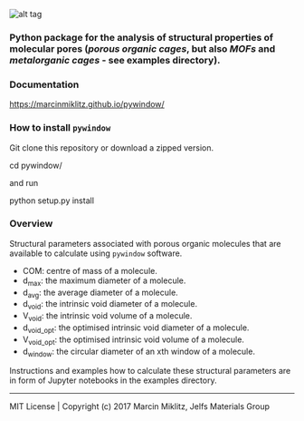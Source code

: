 ![alt tag](docs/pyWINDOW_logo.png)
### Python package for the analysis of structural properties of molecular pores (*porous organic cages*, but also *MOFs* and *metalorganic cages* - see examples directory).

### Documentation

https://marcinmiklitz.github.io/pywindow/

### How to install `pywindow`

Git clone this repository or download a zipped version.

cd pywindow/

and run

python setup.py install

### Overview

Structural parameters associated with porous organic molecules that are available
to calculate using `pywindow` software.

* COM: centre of mass of a molecule.
* d<sub>max</sub>: the maximum diameter of a molecule.
* d<sub>avg</sub>: the average diameter of a molecule.
* d<sub>void</sub>: the intrinsic void diameter of a molecule.
* V<sub>void</sub>: the intrinsic void volume of a molecule.
* d<sub>void_opt</sub>: the optimised intrinsic void diameter of a molecule.
* V<sub>void_opt</sub>: the optimised intrinsic void volume of a molecule.
* d<sub>window</sub>: the circular diameter of an xth window of a molecule.

Instructions and examples how to calculate these structural parameters are in form of Jupyter notebooks in the examples directory.

---------------------------------------------------------------
MIT License | Copyright (c) 2017 Marcin Miklitz, Jelfs Materials Group
